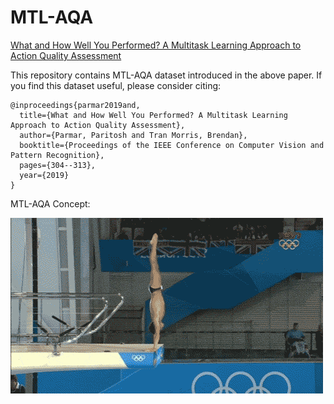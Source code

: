 # MTL-AQA
[What and How Well You Performed? A Multitask Learning Approach to Action Quality Assessment](https://arxiv.org/abs/1904.04346)

This repository contains MTL-AQA dataset introduced in the above paper. If you find this dataset useful, please consider citing:
```
@inproceedings{parmar2019and,
  title={What and How Well You Performed? A Multitask Learning Approach to Action Quality Assessment},
  author={Parmar, Paritosh and Tran Morris, Brendan},
  booktitle={Proceedings of the IEEE Conference on Computer Vision and Pattern Recognition},
  pages={304--313},
  year={2019}
}
```

MTL-AQA Concept:

![Alt text](diving_sample.gif?raw=true)
